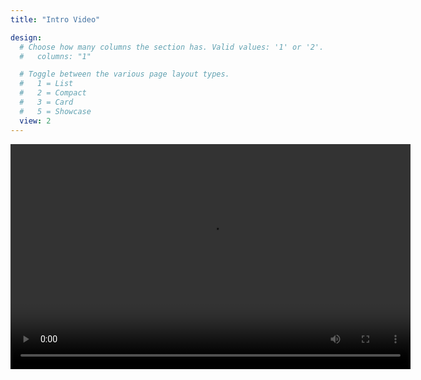 ```yaml
---
title: "Intro Video"

design:
  # Choose how many columns the section has. Valid values: '1' or '2'.
  #   columns: "1"

  # Toggle between the various page layout types.
  #   1 = List
  #   2 = Compact
  #   3 = Card
  #   5 = Showcase
  view: 2
---
```


<video width="640" height="360" controls>
  <source src="/media/intro_video.mp4" type="video/mp4">
  Your browser does not support the video tag.
</video>
